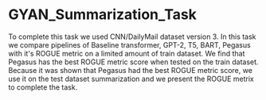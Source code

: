 # GYAN_Summarization_Task

To complete this task we used CNN/DailyMail dataset version 3.
In this task we compare pipelines of Baseline transformer, GPT-2, T5, BART, Pegasus with it's ROGUE metric on a limited amount of train dataset.
We find that Pegasus has the best ROGUE metric score when tested on the train dataset.
Because it was shown that Pegasus had the best ROGUE metric score, we use it on the test dataset summarization and we present the ROGUE metrix to complete the task.
